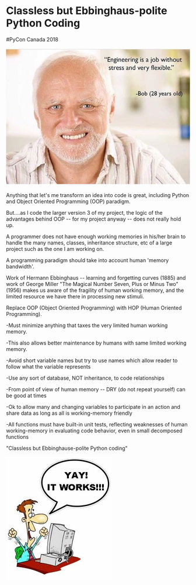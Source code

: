 # Classless but Ebbinghaus-polite Python Coding
#PyCon Canada 2018

 ![image of programmer stressed from all the names to learn](https://github.com/howard8888/pycon-ca-2018/blob/master/PHOTO-2018-10-26-07-22-16.jpg)

Anything that let's me transform an idea into code is great, including Python and Object Oriented Programming (OOP) paradigm.

But....as I code the larger version 3 of my project, the logic of the advantages behind OOP -- for my project anyway -- does not really hold up.

A programmer does not have enough working memories in his/her brain to handle the many names, classes, inheritance structure, etc of a large project such as the one I am working on.



A programming paradigm should take into account human 'memory bandwidth'.

Work of Hermann Ebbinghaus -- learning and forgetting curves (1885) and work of
George Miller "The Magical Number Seven, Plus or Minus Two" (1956) makes us aware of the
fragility of human working memory, and the limited resource we have there in processing
new stimuli.

Replace OOP (Object Oriented Programming) with HOP (Human Oriented Programming).

-Must minimize anything that taxes the very limited human working memory.

-This also allows better maintenance by humans with same limited working memory.

-Avoid short variable names but try to use names which allow reader to follow what the variable represents

-Use any sort of database, NOT inheritance, to code relationships

-From point of view of human memory -- DRY (do not repeat yourself) can be good at times

-Ok to allow many and changing variables to participate in an action and share data
 as long as all is working-memory friendly

-All functions must have built-in unit tests, reflecting weaknesses of human working-memory in evaluating code behavior, even in small decomposed functions


"Classless but Ebbinghause-polite Python coding"

   ![image of happy programmer](https://github.com/howard8888/pycon-ca-2018/blob/master/happy_developer_jxnyk9.gif)
